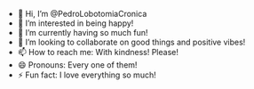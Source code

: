 - 👋 Hi, I’m @PedroLobotomiaCronica
- 👀 I’m interested in being happy!
- 🌱 I’m currently having so much fun!
- 💞️ I’m looking to collaborate on good things and positive vibes!
- 📫 How to reach me: With kindness! Please!
- 😄 Pronouns: Every one of them!
- ⚡ Fun fact: I love everything so much!

<!---
PedroLobotomiaCronica/PedroLobotomiaCronica is a ✨ special ✨ repository because its `README.md` (this file) appears on your GitHub profile.
You can click the Preview link to take a look at your changes.
--->
